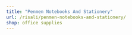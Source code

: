 ```yaml
---
title: "Penmen Notebooks And Stationery"
url: /risali/penmen-notebooks-and-stationery/
shop: office supplies
---
```

